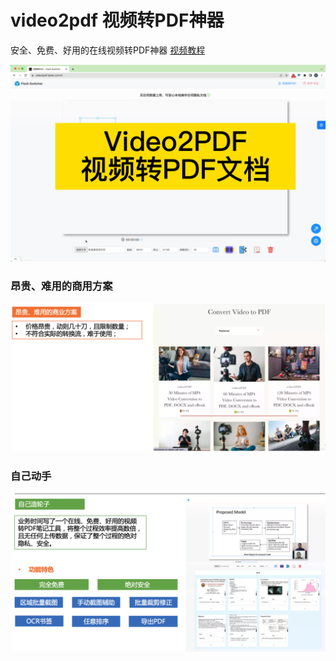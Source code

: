 # video2pdf 视频转PDF神器

安全、免费、好用的在线视频转PDF神器 [视频教程](https://www.youtube.com/watch?v=bCtH6NZ8Aq4)

![biz.png](./imgs/video2pdf%20视频转PDF神器-0001.png)

### 昂贵、难用的商用方案

![biz.png](./imgs/biz.png)

### 自己动手

![my.png](./imgs/my.png)
